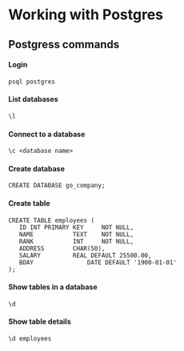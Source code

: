# Working with Postgres

## Postgress commands

#### Login

```
psql postgres
```

#### List databases

```
\l
```

#### Connect to a database


```
\c <database name>
```

#### Create database


```
CREATE DATABASE go_company;
```


#### Create table

```
CREATE TABLE employees (
   ID INT PRIMARY KEY     NOT NULL,
   NAME           TEXT    NOT NULL,
   RANK           INT     NOT NULL,
   ADDRESS        CHAR(50),
   SALARY         REAL DEFAULT 25500.00,
   BDAY			      DATE DEFAULT '1900-01-01'
);
```

#### Show tables in a database


```
\d
```


#### Show table details


```
\d employees
```